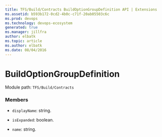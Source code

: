 ```yaml
---
title: TFS/Build/Contracts BuildOptionGroupDefinition API | Extensions for Azure DevOps Services
ms.assetid: b593b172-0cd2-4b0c-c71f-20ab05503c6c
ms.prod: devops
ms.technology: devops-ecosystem
generated: true
ms.manager: jillfra
author: elbatk
ms.topic: article
ms.author: elbatk
ms.date: 08/04/2016
---
```


# BuildOptionGroupDefinition

Module path: `TFS/Build/Contracts`


### Members

* `displayName`: string. 

* `isExpanded`: boolean. 

* `name`: string. 

